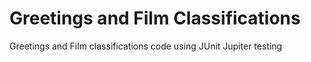 # Greetings and Film Classifications 
Greetings and Film classifications code using JUnit Jupiter testing
